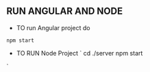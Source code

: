 ## RUN ANGULAR AND NODE


- TO run Angular project do

`
npm start
`


- TO RUN Node Project
`
cd ./server
npm start

`
